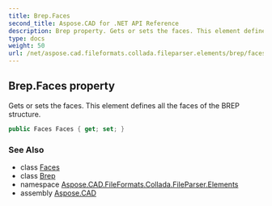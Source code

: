 ```yaml
---
title: Brep.Faces
second_title: Aspose.CAD for .NET API Reference
description: Brep property. Gets or sets the faces. This element defines all the faces of the BREP structure
type: docs
weight: 50
url: /net/aspose.cad.fileformats.collada.fileparser.elements/brep/faces/
---
```

## Brep.Faces property

Gets or sets the faces. This element defines all the faces of the BREP structure.

```csharp
public Faces Faces { get; set; }
```

### See Also

* class [Faces](../../faces/)
* class [Brep](../)
* namespace [Aspose.CAD.FileFormats.Collada.FileParser.Elements](../../brep/)
* assembly [Aspose.CAD](../../../)


